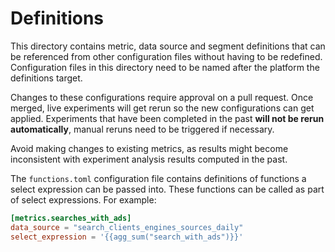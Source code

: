 # Definitions

This directory contains metric, data source and segment definitions that can be referenced from other configuration files without having to be redefined. Configuration files in this directory need to be named after the platform the definitions target.

Changes to these configurations require approval on a pull request.
Once merged, live experiments will get rerun so the new configurations can get applied. Experiments that have been completed in the past **will not be rerun automatically**, manual reruns need to be triggered if necessary.

Avoid making changes to existing metrics, as results might become inconsistent with experiment analysis results computed in the past.

The `functions.toml` configuration file contains definitions of functions a select expression can be passed into. These functions can be called as part of select expressions. For example:

```toml
[metrics.searches_with_ads]
data_source = "search_clients_engines_sources_daily"
select_expression = '{{agg_sum("search_with_ads")}}'
```